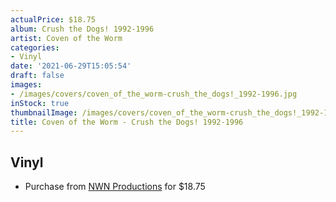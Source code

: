 ```yaml
---
actualPrice: $18.75
album: Crush the Dogs! 1992-1996
artist: Coven of the Worm
categories:
- Vinyl
date: '2021-06-29T15:05:54'
draft: false
images:
- /images/covers/coven_of_the_worm-crush_the_dogs!_1992-1996.jpg
inStock: true
thumbnailImage: /images/covers/coven_of_the_worm-crush_the_dogs!_1992-1996-thumb.jpg
title: Coven of the Worm - Crush the Dogs! 1992-1996
---
```


## Vinyl
* Purchase from [NWN Productions](http://shop.nwnprod.com/index.php?route=product/product&path=75&product_id=6932&sort=pd.name&order=ASC) for $18.75
